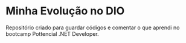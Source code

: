 # Minha Evolução no DIO

Repositório criado para guardar códigos e comentar o que aprendi no bootcamp Pottencial .NET Developer.
